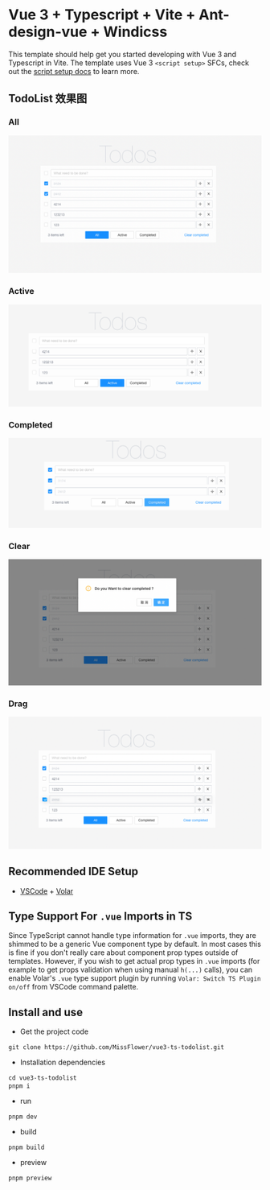 # Vue 3 + Typescript + Vite + Ant-design-vue + Windicss

This template should help get you started developing with Vue 3 and Typescript in Vite. The template uses Vue 3 `<script setup>` SFCs, check out the [script setup docs](https://v3.vuejs.org/api/sfc-script-setup.html#sfc-script-setup) to learn more.

## TodoList 效果图

### All

![image](public/all.png)

### Active

![image](public/active.png)

### Completed

![image](public/completed.png)

### Clear

![image](public/clear.png)

### Drag

![image](public/drag.png)

## Recommended IDE Setup

- [VSCode](https://code.visualstudio.com/) + [Volar](https://marketplace.visualstudio.com/items?itemName=johnsoncodehk.volar)

## Type Support For `.vue` Imports in TS

Since TypeScript cannot handle type information for `.vue` imports, they are shimmed to be a generic Vue component type by default. In most cases this is fine if you don't really care about component prop types outside of templates. However, if you wish to get actual prop types in `.vue` imports (for example to get props validation when using manual `h(...)` calls), you can enable Volar's `.vue` type support plugin by running `Volar: Switch TS Plugin on/off` from VSCode command palette.

## Install and use

- Get the project code

```
git clone https://github.com/MissFlower/vue3-ts-todolist.git
```

- Installation dependencies

```
cd vue3-ts-todolist
pnpm i
```

- run

```
pnpm dev
```

- build

```
pnpm build
```

- preview

```
pnpm preview
```
